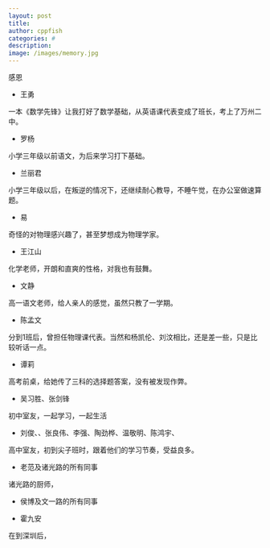 ```yaml
---
layout: post
title: 
author: cppfish
categories: #
description: 
image: /images/memory.jpg
---
```


感恩


- 王勇

一本《数学先锋》让我打好了数学基础，从英语课代表变成了班长，考上了万州二中。

- 罗杨

小学三年级以前语文，为后来学习打下基础。

- 兰丽君

小学三年级以后，在叛逆的情况下，还继续耐心教导，不睡午觉，在办公室做速算题。

- 易

奇怪的对物理感兴趣了，甚至梦想成为物理学家。

- 王江山

化学老师，开朗和直爽的性格，对我也有鼓舞。


- 文静

高一语文老师，给人亲人的感觉，虽然只教了一学期。

- 陈孟文

分到1班后，曾担任物理课代表。当然和杨凯伦、刘汶相比，还是差一些，只是比较听话一点。

- 谭莉

高考前桌，给她传了三科的选择题答案，没有被发现作弊。

- 吴习胜、张剑锋

初中室友，一起学习，一起生活

- 刘俊、、张良伟、李强、陶劲桦、温敬明、陈鸿宇、

高中室友，初到尖子班时，跟着他们的学习节奏，受益良多。

- 老范及诸光路的所有同事

诸光路的厨师，

- 侯博及文一路的所有同事

- 霍九安

在到深圳后，